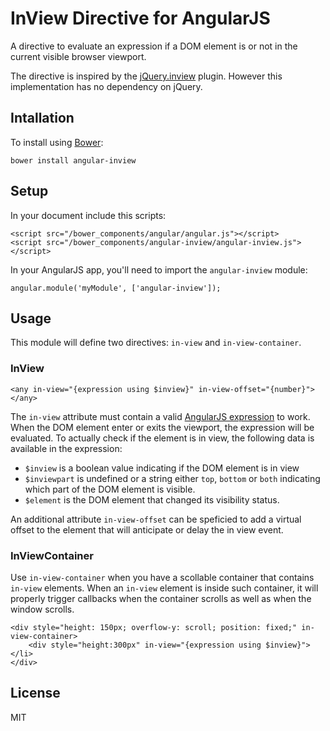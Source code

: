 # InView Directive for AngularJS

A directive to evaluate an expression if a DOM element is or not in the current
visible browser viewport.

The directive is inspired by the [jQuery.inview](https://github.com/zuk/jquery.inview)
plugin. However this implementation has no dependency on jQuery.

## Intallation

To install using [Bower](http://bower.io):

```
bower install angular-inview
```

## Setup

In your document include this scripts:

```
<script src="/bower_components/angular/angular.js"></script>
<script src="/bower_components/angular-inview/angular-inview.js"></script>
```

In your AngularJS app, you'll need to import the `angular-inview` module:

```
angular.module('myModule', ['angular-inview']);
```

## Usage

This module will define two directives: `in-view` and `in-view-container`.

### InView

```
<any in-view="{expression using $inview}" in-view-offset="{number}"></any>
```

The `in-view` attribute must contain a valid [AngularJS expression](http://docs.angularjs.org/guide/expression)
to work. When the DOM element enter or exits the viewport, the expression will
be evaluated. To actually check if the element is in view, the following data is
available in the expression:

- `$inview` is a boolean value indicating if the DOM element is in view
- `$inviewpart` is undefined or a string either `top`, `bottom` or `both`
indicating which part of the DOM element is visible.
- `$element` is the DOM element that changed its visibility status.

An additional attribute `in-view-offset` can be speficied to add a virtual
offset to the element that will anticipate or delay the in view event.

### InViewContainer

Use `in-view-container` when you have a scollable container that contains `in-view`
elements. When an `in-view` element is inside such container, it will properly
trigger callbacks when the container scrolls as well as when the window scrolls.

```
<div style="height: 150px; overflow-y: scroll; position: fixed;" in-view-container>
	<div style="height:300px" in-view="{expression using $inview}"></li>
</div>
```

## License

MIT

